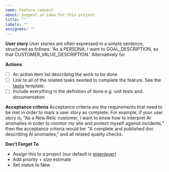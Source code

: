 ```yaml
---
name: Feature request
about: Suggest an idea for this project
title: ""
labels: ""
assignees: ""
---
```


**User story**
User stories are often expressed in a simple sentence, structured as follows: 'As a PERSONA, I want to GOAL_DESCRIPTION, so that CUSTOMER_VALUE_DESCRIPTION.' Alternatively for

**Actions**

- [ ] An action item list describing the work to be done
- [ ] Link to all of the related tasks needed to complete the feature. See the [tasks](https://github.com/Layr-Labs/docs/blob/949bd6b4ddd0ef08880c6775c2d9a6222e2e7eb3/.github/ISSUE_TEMPLATE/task.md) template.
- [ ] Include everything in the definition of done e.g. unit tests and documentation

**Acceptance criteria**
Acceptance criteria are the requirements that need to be met in order to mark a user story as complete. For example, if your user story is, "As a New Relic customer, I want to know how to interpret AI anomalies in order to monitor my site and protect myself against incidents," then the acceptance criteria would be: "A complete and published doc describing AI anomalies," and all related quality checks.

**Don't Forget To**

- Assign this to a project (our default is [eigenlayer](https://github.com/orgs/Layr-Labs/projects/3/))
- Add priority + size estimate
- Set status to New
